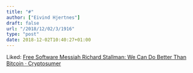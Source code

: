 ```yaml
---
title: "#"
author: ["Eivind Hjertnes"]
draft: false
url: "/2018/12/02/3/1916"
type: "post"
date: 2018-12-02T10:40:27+01:00
---
```


Liked:
[Free
Software Messiah Richard Stallman: We Can Do Better Than Bitcoin ·
Cryptosumer](https://cryptosumer.com/2018/11/24/free-software-messiah-richard-stallman-we-can-do-better-than-bitcoin/)
